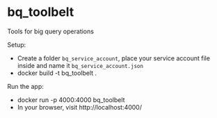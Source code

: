 # bq_toolbelt
Tools for big query operations

Setup:
- Create a folder ```bq_service_account```, place your service account file inside and name it ```bq_service_account.json```
- docker build -t bq_toolbelt .

Run the app:
- docker run -p 4000:4000 bq_toolbelt
- In your browser, visit http://localhost:4000/

